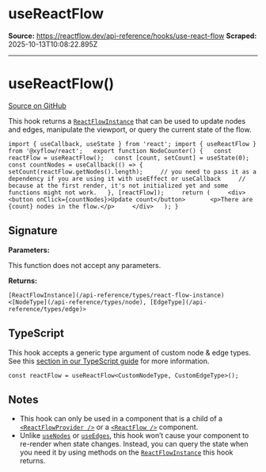 # useReactFlow

**Source:** https://reactflow.dev/api-reference/hooks/use-react-flow
**Scraped:** 2025-10-13T10:08:22.895Z

---

# useReactFlow()

[Source on GitHub](https://github.com/xyflow/xyflow/blob/main/packages/react/src/hooks/useReactFlow.ts) 

This hook returns a [`ReactFlowInstance`](/api-reference/types/react-flow-instance) that can be used to update nodes and edges, manipulate the viewport, or query the current state of the flow.

`import { useCallback, useState } from 'react'; import { useReactFlow } from '@xyflow/react';   export function NodeCounter() {   const reactFlow = useReactFlow();   const [count, setCount] = useState(0);   const countNodes = useCallback(() => {     setCount(reactFlow.getNodes().length);     // you need to pass it as a dependency if you are using it with useEffect or useCallback     // because at the first render, it's not initialized yet and some functions might not work.   }, [reactFlow]);     return (     <div>       <button onClick={countNodes}>Update count</button>       <p>There are {count} nodes in the flow.</p>     </div>   ); }`

## Signature[](#signature)

**Parameters:**

This function does not accept any parameters.

**Returns:**

[](#returns)`[ReactFlowInstance](/api-reference/types/react-flow-instance)<[NodeType](/api-reference/types/node), [EdgeType](/api-reference/types/edge)>`

## TypeScript[](#typescript)

This hook accepts a generic type argument of custom node & edge types. See this [section in our TypeScript guide](/learn/advanced-use/typescript#nodetype-edgetype-unions) for more information.

`const reactFlow = useReactFlow<CustomNodeType, CustomEdgeType>();`

## Notes[](#notes)

*   This hook can only be used in a component that is a child of a [`<ReactFlowProvider />`](/api-reference/react-flow-provider) or a [`<ReactFlow />`](/api-reference/react-flow) component.
*   Unlike [`useNodes`](/api-reference/hooks/use-nodes) or [`useEdges`](/api-reference/hooks/use-edges), this hook won’t cause your component to re-render when state changes. Instead, you can query the state when you need it by using methods on the [`ReactFlowInstance`](/api-reference/types/react-flow-instance) this hook returns.